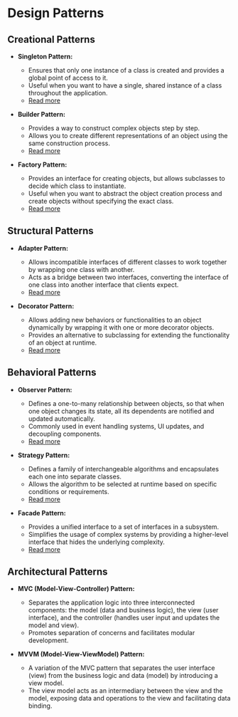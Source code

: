 # Design Patterns

## Creational Patterns
- **Singleton Pattern:**
  - Ensures that only one instance of a class is created and provides a global point of access to it.
  - Useful when you want to have a single, shared instance of a class throughout the application.
  - [Read more](https://medium.com/@androidtechsolution/singleton-design-pattern-42b97c9b6483)

- **Builder Pattern:**
  - Provides a way to construct complex objects step by step.
  - Allows you to create different representations of an object using the same construction process.
  - [Read more](https://medium.com/@androidtechsolution/builder-design-pattern-a9ef850a7230)

- **Factory Pattern:**
  - Provides an interface for creating objects, but allows subclasses to decide which class to instantiate.
  - Useful when you want to abstract the object creation process and create objects without specifying the exact class.
  - [Read more](https://medium.com/@androidtechsolution/factory-design-pattern-aff38fdc56a1)

## Structural Patterns
- **Adapter Pattern:**
  - Allows incompatible interfaces of different classes to work together by wrapping one class with another.
  - Acts as a bridge between two interfaces, converting the interface of one class into another interface that clients expect.
  - [Read more](https://medium.com/@androidtechsolution/adapter-design-pattern-4a22052bf093)

- **Decorator Pattern:**
  - Allows adding new behaviors or functionalities to an object dynamically by wrapping it with one or more decorator objects.
  - Provides an alternative to subclassing for extending the functionality of an object at runtime.
  - [Read more](https://medium.com/@androidtechsolution/decorator-design-pattern-cafdf7c3f0b2)

## Behavioral Patterns
- **Observer Pattern:**
  - Defines a one-to-many relationship between objects, so that when one object changes its state, all its dependents are notified and updated automatically.
  - Commonly used in event handling systems, UI updates, and decoupling components.
  - [Read more](https://medium.com/@androidtechsolution/observer-design-pattern-40b65b93f09c)

- **Strategy Pattern:**
  - Defines a family of interchangeable algorithms and encapsulates each one into separate classes.
  - Allows the algorithm to be selected at runtime based on specific conditions or requirements.
  - [Read more](https://medium.com/@androidtechsolution/strategy-design-pattern-12bc747fc009)

- **Facade Pattern:**
  - Provides a unified interface to a set of interfaces in a subsystem.
  - Simplifies the usage of complex systems by providing a higher-level interface that hides the underlying complexity.
  - [Read more](https://medium.com/@androidtechsolution/facade-design-pattern-9581d1edd243)

## Architectural Patterns
- **MVC (Model-View-Controller) Pattern:**
  - Separates the application logic into three interconnected components: the model (data and business logic), the view (user interface), and the controller (handles user input and updates the model and view).
  - Promotes separation of concerns and facilitates modular development.

- **MVVM (Model-View-ViewModel) Pattern:**
  - A variation of the MVC pattern that separates the user interface (view) from the business logic and data (model) by introducing a view model.
  - The view model acts as an intermediary between the view and the model, exposing data and operations to the view and facilitating data binding.
